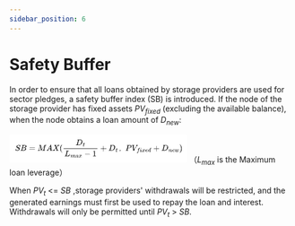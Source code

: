 ```yaml
---
sidebar_position: 6
---
```


#  Safety Buffer

In order to ensure that all loans obtained by storage providers are used for sector pledges, a safety buffer index (SB) is introduced. If the node of the storage provider has fixed assets _PV<sub>fixed</sub>_ (excluding the available balance), when the node obtains a loan amount of _D<sub>new</sub>_:

![img.png](img.png) （_L<sub>max</sub>_  is the Maximum loan leverage）

When _PV<sub>t</sub>_ <= _SB_ ,storage providers' withdrawals will be restricted, and the generated earnings must first be used to repay the loan and interest. Withdrawals will only be permitted until _PV<sub>t</sub>_ > _SB_.
